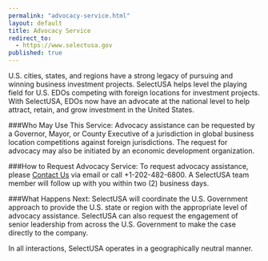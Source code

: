```yaml
---
permalink: "advocacy-service.html"
layout: default
title: Advocacy Service
redirect_to:
  - https://www.selectusa.gov
published: true
---
```


U.S. cities, states, and regions have a strong legacy of pursuing and winning business investment projects. SelectUSA helps level the playing field for U.S. EDOs competing with foreign locations for investment projects. With SelectUSA, EDOs now have an advocate at the national level to help attract, retain, and grow investment in the United States.

###Who May Use This Service:
Advocacy assistance can be requested by a Governor, Mayor, or County Executive of a jurisdiction in global business location competitions against foreign jurisdictions. The request for advocacy may also be initiated by an economic development organization.

###How to Request Advocacy Service:
To request advocacy assistance, please [Contact Us](mailto:info@selectusa.gov) via email or call +1-202-482-6800. A SelectUSA team member will follow up with you within two (2) business days.

###What Happens Next:
SelectUSA will coordinate the U.S. Government approach to provide the U.S. state or region with the appropriate level of advocacy assistance. SelectUSA can also request the engagement of senior leadership from across the U.S. Government to make the case directly to the company.

In all interactions, SelectUSA operates in a geographically neutral manner.